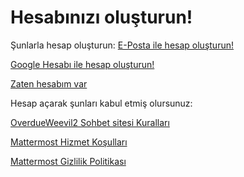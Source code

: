 # Hesabınızı oluşturun!
Şunlarla hesap oluşturun:
[E-Posta ile hesap oluşturun!](https://overdueweevil2.cloud.mattermost.com/signup_email)

[Google Hesabı ile hesap oluşturun!](https://overdueweevil2.cloud.mattermost.com/oauth/google/signup)

[Zaten hesabım var](https://overdueweevil2.cloud.mattermost.com/login)

Hesap açarak şunları kabul etmiş olursunuz:

[OverdueWeevil2 Sohbet sitesi Kuralları](https://github.com/OV2-SSMOOP/.OV2-SSMOOP/blob/main/README.md#kurallar)

[Mattermost Hizmet Koşulları](https://about.mattermost.com/default-terms/)

[Mattermost Gizlilik Politikası](https://about.mattermost.com/default-privacy-policy/)
